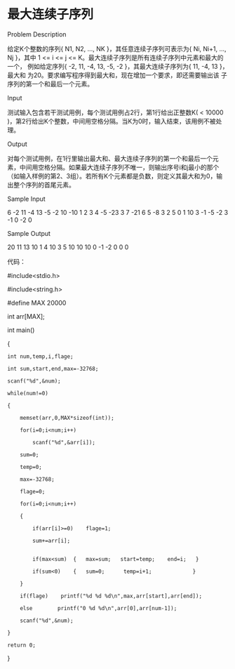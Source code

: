 # 最大连续子序列

Problem Description

给定K个整数的序列{ N1, N2, ..., NK }，其任意连续子序列可表示为{ Ni, Ni+1, ...,
Nj }，其中 1 <= i <= j <= K。最大连续子序列是所有连续子序列中元素和最大的一个，
例如给定序列{ -2, 11, -4, 13, -5, -2 }，其最大连续子序列为{ 11, -4, 13 }，最大和
为20。要求编写程序得到最大和，现在增加一个要求，即还需要输出该
子序列的第一个和最后一个元素。

Input

测试输入包含若干测试用例，每个测试用例占2行，第1行给出正整数K( < 10000 )，第2行给出K个整数，中间用空格分隔。当K为0时，输入结束，该用例不被处理。

Output

对每个测试用例，在1行里输出最大和、最大连续子序列的第一个和最后一个元
素，中间用空格分隔。如果最大连续子序列不唯一，则输出序号i和j最小的那个（如输入样例的第2、3组）。若所有K个元素都是负数，则定义其最大和为0，输出整个序列的首尾元素。

Sample Input

6 -2 11 -4 13 -5 -2 10 -10 1 2 3 4 -5 -23 3 7 -21 6 5 -8 3 2 5 0 1 10 3 -1 -5 -2 3 -1 0 -2 0

Sample Output

20 11 13 10 1 4 10 3 5 10 10 10 0 -1 -2 0 0 0 

代码：

#include<stdio.h>

#include<string.h>

#define MAX 20000

int arr[MAX];


int main()

{

    int num,temp,i,flage;
    
    int sum,start,end,max=-32768;
    
    scanf("%d",&num);
    
    while(num!=0)
    
    {
    
        memset(arr,0,MAX*sizeof(int));
        
        for(i=0;i<num;i++)
        
            scanf("%d",&arr[i]);
            
        sum=0;
        
        temp=0;
        
        max=-32768;
        
        flage=0;
        
        for(i=0;i<num;i++)
        
        {
        
            if(arr[i]>=0)    flage=1;
            
            sum+=arr[i];
            
            
            if(max<sum)  {   max=sum;   start=temp;    end=i;   }
            
            if(sum<0)    {   sum=0;      temp=i+1;             }
            
        }
        
        if(flage)    printf("%d %d %d\n",max,arr[start],arr[end]);
        
        else        printf("0 %d %d\n",arr[0],arr[num-1]);
        
        scanf("%d",&num);
        
    }
    
    return 0;
    
}
